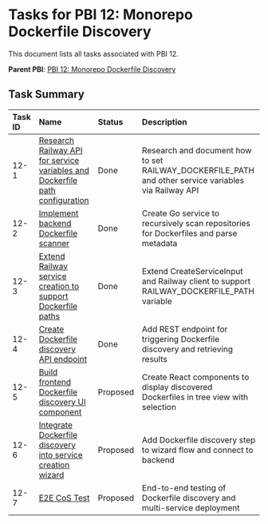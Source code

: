 # Tasks for PBI 12: Monorepo Dockerfile Discovery

This document lists all tasks associated with PBI 12.

**Parent PBI**: [PBI 12: Monorepo Dockerfile Discovery](./prd.md)

## Task Summary

| Task ID | Name | Status | Description |
| :------ | :--------------------------------------- | :------- | :--------------------------------- |
| 12-1 | [Research Railway API for service variables and Dockerfile path configuration](./12-1.md) | Done | Research and document how to set RAILWAY_DOCKERFILE_PATH and other service variables via Railway API |
| 12-2 | [Implement backend Dockerfile scanner](./12-2.md) | Done | Create Go service to recursively scan repositories for Dockerfiles and parse metadata |
| 12-3 | [Extend Railway service creation to support Dockerfile paths](./12-3.md) | Done | Extend CreateServiceInput and Railway client to support RAILWAY_DOCKERFILE_PATH variable |
| 12-4 | [Create Dockerfile discovery API endpoint](./12-4.md) | Done | Add REST endpoint for triggering Dockerfile discovery and retrieving results |
| 12-5 | [Build frontend Dockerfile discovery UI component](./12-5.md) | Proposed | Create React components to display discovered Dockerfiles in tree view with selection |
| 12-6 | [Integrate Dockerfile discovery into service creation wizard](./12-6.md) | Proposed | Add Dockerfile discovery step to wizard flow and connect to backend |
| 12-7 | [E2E CoS Test](./12-7.md) | Proposed | End-to-end testing of Dockerfile discovery and multi-service deployment |

